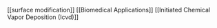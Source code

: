 [[surface modification]]
[[Biomedical Applications]]
[[Initiated Chemical Vapor Deposition (Icvd)]]
